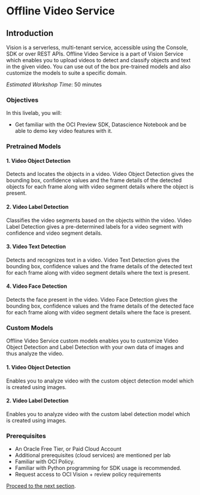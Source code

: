 # Offline Video Service

## Introduction

Vision is a serverless, multi-tenant service, accessible using the Console, SDK or over REST APIs. 
Offline Video Service is a part of Vision Service which enables you to upload videos to detect and classify objects and text in the given video. You can use out of the box pre-trained models and also customize the models to suite a specific domain.

*Estimated Workshop Time*: 50 minutes

### Objectives

In this livelab, you will:

* Get familiar with the OCI Preview SDK, Datascience Notebook and be able to demo key video features with it.

### Pretrained Models

#### 1. Video Object Detection 
Detects and locates the objects in a video. Video Object Detection gives the bounding box, confidence values and the frame details of the detected objects for each frame along with video segment details where the object is present.
#### 2. Video Label Detection
Classifies the video segments based on the objects within the video. Video Label Detection gives a pre-determined labels for a video segment with confidence and video segment details.
#### 3. Video Text Detection
Detects and recognizes text in a video. Video Text Detection gives the bounding box, confidence values and the frame details of the detected text for each frame along with video segment details where the text is present.
#### 4. Video Face Detection
Detects the face present in the video. Video Face Detection gives the bounding box, confidence values and the frame details of the detected face for each frame along with video segment details where the face is present.

### Custom Models
Offline Video Service custom models enables you to customize Video Object Detection and Label Detection with your own data of images and thus analyze the video.

#### 1. Video Object Detection 
Enables you to analyze video with the custom object detection model which is created using images.

#### 2. Video Label Detection
Enables you to analyze video with the custom label detection model which is created using images.


### Prerequisites
* An Oracle Free Tier, or Paid Cloud Account
* Additional prerequisites (cloud services) are mentioned per lab
* Familiar with OCI Policy.
* Familiar with Python programming for SDK usage is recommended.
* Request access to OCI Vision + review policy requirements


[Proceed to the next section](./lab-00-policies.md).
